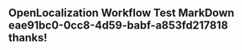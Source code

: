 <properties
ms.topic="hero-topic"
ms.test1="hero-topic"
ms.test2="test"/>

## OpenLocalization Workflow Test MarkDown eae91bc0-0cc8-4d59-babf-a853fd217818 thanks!
